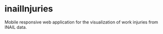# inailInjuries
Mobile responsive web application for the visualization of work injuries from INAIL data.
